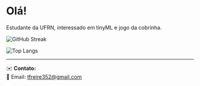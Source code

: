 # Olá!
Estudante da UFRN, interessado em tinyML e jogo da cobrinha.  

![GitHub Streak](https://github-readme-streak-stats.herokuapp.com/?user=thigoai&theme=radical)

![Top Langs](https://github-readme-stats.vercel.app/api/top-langs/?username=thigoai&layout=compact&theme=radical)


---

✉️ **Contato:**  
📧 Email: [tfreire352@gmail.com](mailto:tfreire352@gmail.com)  


<!---
thigoai/thigoai is a ✨ special ✨ repository because its `README.md` (this file) appears on your GitHub profile.
You can click the Preview link to take a look at your changes.
--->
